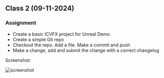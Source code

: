 ## Class 2 (09-11-2024)

### Assignment
- Create a basic ICVFX project for Unreal Demo
- Create a simple Git repo
- Checkout the repo. Add a file. Make a commit and push
- Make a change, add and submit the change with a correct changelog

Screenshot:

![screenshot](https://github.com/tedbarnett-NYU/TechDirection-01/blob/main/screenshot.png)

